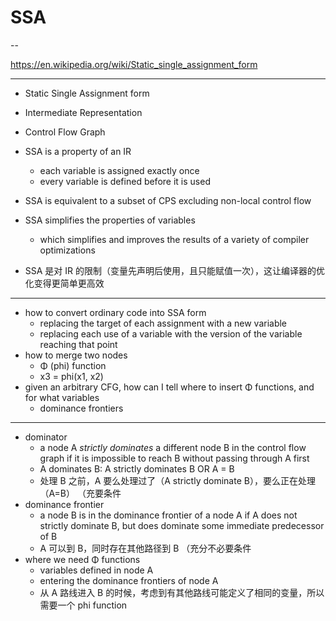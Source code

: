 # SSA

--

https://en.wikipedia.org/wiki/Static_single_assignment_form

---

- Static Single Assignment form
- Intermediate Representation
- Control Flow Graph

- SSA is a property of an IR
    - each variable is assigned exactly once
    - every variable is defined before it is used
- SSA is equivalent to a subset of CPS excluding non-local control flow

- SSA simplifies the properties of variables
    - which simplifies and improves the results of a variety of compiler optimizations

- SSA 是对 IR 的限制（变量先声明后使用，且只能赋值一次），这让编译器的优化变得更简单更高效

---

- how to convert ordinary code into SSA form
    - replacing the target of each assignment with a new variable
    - replacing each use of a variable with the version of the variable reaching that point
- how to merge two nodes
    - Φ (phi) function
    - x3 = phi(x1, x2)
- given an arbitrary CFG, how can I tell where to insert Φ functions, and for what variables
    - dominance frontiers

---

- dominator
    - a node A *strictly dominates* a different node B in the control flow graph
        if it is impossible to reach B without passing through A first
    - A dominates B: A strictly dominates B OR A = B
    - 处理 B 之前，A 要么处理过了（A strictly dominate B），要么正在处理（A=B） （充要条件
- dominance frontier
    - a node B is in the dominance frontier of a node A
        if A does not strictly dominate B,
        but does dominate some immediate predecessor of B
    - A 可以到 B，同时存在其他路径到 B （充分不必要条件
- where we need Φ functions
    - variables defined in node A
    - entering the dominance frontiers of node A
    - 从 A 路线进入 B 的时候，考虑到有其他路线可能定义了相同的变量，所以需要一个 phi function

